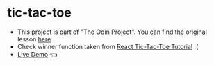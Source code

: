 # tic-tac-toe

- This project is part of "The Odin Project". You can find the original lesson [here](https://www.theodinproject.com/lessons/node-path-javascript-tic-tac-toe)
- Check winner function taken from [React Tic-Tac-Toe Tutorial](https://react.dev/learn/tutorial-tic-tac-toe) :(
- [Live Demo](https://causadev.github.io/tic-tac-toe/) 👈
